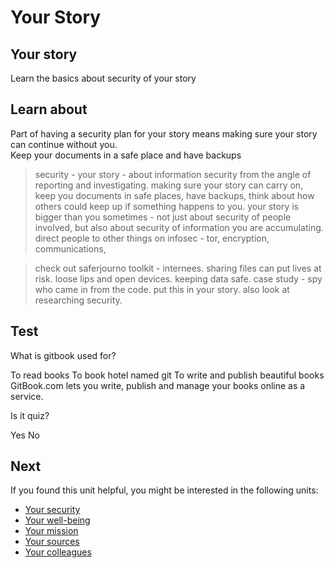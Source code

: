 # Your Story
## Your story

Learn the basics about security of your story



## Learn about






Part of having a security plan for your story means making sure your story can continue without you.
<br>
Keep your documents in a safe place and have backups
> security - your story - about information security from the angle of reporting and investigating. making sure your story can carry on, keep you documents in safe places, have backups, think about how others could keep up if something happens to you. your story is bigger than you sometimes - not just about security of people involved, but also about security of information you are accumulating. direct people to other things on infosec - tor, encryption, communications,

> check out saferjourno toolkit - internees. sharing files can put lives at risk. loose lips and open devices.   keeping data safe. case study - spy who came in from the code. put this in your story. also look at researching security.



## Test

<quiz name="Gitbook Quiz">
    <question multiple>
        <p>What is gitbook used for?</p>
        <answer correct>To read books</answer>
        <answer>To book hotel named git</answer>
        <answer correct>To write and publish beautiful books</answer>
        <explanation>GitBook.com lets you write, publish and manage your books online as a service.</explanation>
    </question>
    <question>
        <p>Is it quiz?</p>
        <answer correct>Yes</answer>
        <answer>No</answer>
    </question>
</quiz>


## Next

If you found this unit helpful, you might be interested in the following units:
- [Your security](en/topics/understand-2-security/1-your-security/1-intro.md)
- [Your well-being](en/topics/understand-2-security/2-your-well-being/1-intro.md)
- [Your mission](en/topics/understand-2-security/3-your-mission-hrd/1-intro.md)
- [Your sources](en/topics/understand-2-security/4-your-sources-journo/1-intro.md)
- [Your colleagues](en/topics/understand-2-security/5-your-colleagues/1-intro.md)



